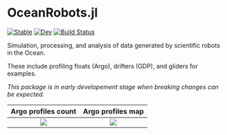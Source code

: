 # OceanRobots.jl

[![Stable](https://img.shields.io/badge/docs-stable-blue.svg)](https://gaelforget.github.io/OceanRobots.jl/stable)
[![Dev](https://img.shields.io/badge/docs-dev-blue.svg)](https://gaelforget.github.io/OceanRobots.jl/dev)
[![Build Status](https://travis-ci.org/gaelforget/OceanRobots.jl.svg?branch=master)](https://travis-ci.org/gaelforget/OceanRobots.jl)

Simulation, processing, and analysis of data generated by scientific robots in the Ocean.

These include profiling floats (Argo), drifters (GDP), and gliders for examples.

_This package is in early developement stage when breaking changes can be expected._

Argo profiles count           |  Argo profiles map 
:------------------------------:|:---------------------------------:
![](examples/argo_per_year.png)  |  ![](examples/argo_map_2004.png)
